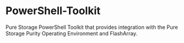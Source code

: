 PowerShell-Toolkit
==================

Pure Storage PowerShell Toolkit that provides integration with the Pure Storage Purity Operating Environment and FlashArray.

